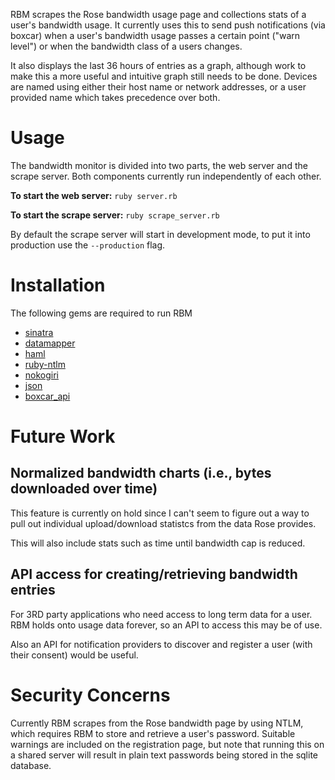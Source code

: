 RBM scrapes the Rose bandwidth usage page and collections stats of a user's bandwidth usage. It currently uses this to send push notifications (via boxcar) when a user's bandwidth usage passes a certain point ("warn level") or when the bandwidth class of a users changes.

It also displays the last 36 hours of entries as a graph, although work to make this a more useful and intuitive graph still needs to be done. Devices are named using either their host name or network addresses, or a user provided name which takes precedence over both.

# Usage

The bandwidth monitor is divided into two parts, the web server and the scrape server. Both components currently run independently of each other.

**To start the web server:** `ruby server.rb`

**To start the scrape server:** `ruby scrape_server.rb`

By default the scrape server will start in development mode, to put it into production use the `--production` flag.

# Installation

The following gems are required to run RBM

- [sinatra](http://www.sinatrarb.com/)
- [datamapper](http://datamapper.org/)
- [haml](http://haml-lang.com/)
- [ruby-ntlm](https://github.com/macks/ruby-ntlm)
- [nokogiri](http://nokogiri.org/)
- [json](http://flori.github.com/json/)
- [boxcar_api](http://github.com/boxcar/boxcar_api)

# Future Work

## Normalized bandwidth charts (i.e., bytes downloaded over time)

This feature is currently on hold since I can't seem to figure out a way to pull out individual upload/download statistcs from the data Rose provides.

This will also include stats such as time until bandwidth cap is reduced.

## API access for creating/retrieving bandwidth entries

For 3RD party applications who need access to long term data for a user. RBM holds onto usage data forever, so an API to access this may be of use.

Also an API for notification providers to discover and register a user (with their consent) would be useful.

# Security Concerns

Currently RBM scrapes from the Rose bandwidth page by using NTLM, which requires RBM to store and retrieve a user's password. Suitable warnings are included on the registration page, but note that running this on a shared server will result in plain text passwords being stored in the sqlite database.